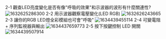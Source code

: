 2-1 觀查LED亮度變化是否有像"呼吸的效果"和示波器的波形有什麼關連性?
![1632625286300](https://user-images.githubusercontent.com/89715433/134791867-2a47937b-8568-49a1-8646-30735606ca4f.jpg)
2-2 用示波器觀察電壓變化(LED RGB)
![1632626243665](https://user-images.githubusercontent.com/89715433/134792162-72dbe330-7d40-477a-8f96-10fc9d7f529c.jpg)
2-3 讓你的RGB LED燈全彩模組也可會"呼吸"
![1634439455114](https://user-images.githubusercontent.com/89715433/137609009-60ded2e8-50c4-449a-843e-f38574447bb2.jpg)
2-4 可變電阻 + 序列監視器與輸出
![1634437659773](https://user-images.githubusercontent.com/89715433/137608259-6abab8d3-f061-4455-bd1c-f73d0d6eab68.jpg)
2-5 按下按鍵控制 LED 開關
![1634439507914](https://user-images.githubusercontent.com/89715433/137609041-bdf7c05c-3827-47c0-97da-9bdcf62d6a8b.jpg)
